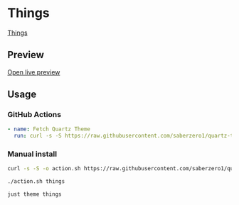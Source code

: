 # Things

[Things](https://twitter.com/colineckert)

## Preview

[Open live preview](https://quartz-themes.github.io/things/)

## Usage

### GitHub Actions

```yaml
- name: Fetch Quartz Theme
  run: curl -s -S https://raw.githubusercontent.com/saberzero1/quartz-themes/master/action.sh | bash -s -- things
```

### Manual install

```bash
curl -s -S -o action.sh https://raw.githubusercontent.com/saberzero1/quartz-themes/master/action.sh

./action.sh things
```

```bash
just theme things
```
